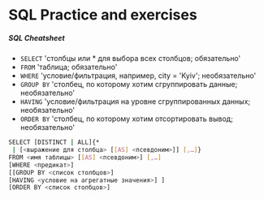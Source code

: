 
# SQL Practice and exercises
##### SQL Cheatsheet
- `SELECT` 'столбцы или * для выбора всех столбцов; обязательно'
- `FROM` 'таблица; обязательно'
- `WHERE` 'условие/фильтрация, например, city = 'Kyiv'; необязательно'
- `GROUP BY` 'столбец, по которому хотим сгруппировать данные; необязательно'
- `HAVING` 'условие/фильтрация на уровне сгруппированных данных; необязательно'
- `ORDER BY` 'столбец, по которому хотим отсортировать вывод; необязательно'
```sh
SELECT [DISTINCT | ALL]{*
 | [<выражение для столбца> [[AS] <псевдоним>]] [,…]}
FROM <имя таблицы> [[AS] <псевдоним>] [,…]
[WHERE <предикат>]
[[GROUP BY <список столбцов>]
[HAVING <условие на агрегатные значения>] ]
[ORDER BY <список столбцов>]
```